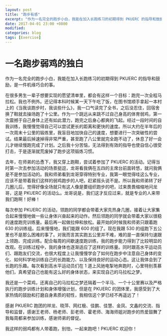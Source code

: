 ```yaml
---
layout: post
title: "跑步有感"
excerpt: "作为一名完全的跑步小白，我能在加入长跑练习的初期得到 PKUERC 的指导和鼓励，是一件机缘巧合的事。"
date: 2017-04-01 23:00 +0800
modified: 
categories: blog
tags: [Exercise]
---
```


# 一名跑步弱鸡的独白

作为一名完全的跑步小白，我能在加入长跑练习的初期得到 PKUERC 的指导和鼓励，是一件机缘巧合的事。

在很多男生一辈子想要实现的愿望清单里，都会有这样一个目标：跑完一次全程马拉松。我也不例外。还记得本科时候某一天下午吃了饭，在图书馆顺手拿起一本村上的《当我谈跑步时，我谈些什么》，我一口气读完了全书，之后没忍住，回宿舍换了鞋就去操场跑了十公里。作为一个跳远从来跳不过自己身高的体育弱鸡，第一次震撼于自己身体上还有如此潜力，跑完之后身心都爽的飞起。经过一段时间的自我训练，我慢慢觉得自己可以尝试更长的距离和更快的速度。所以大约在半年后的一次周末十公里的锻炼里，我盲目地加快自己的速度，想要进行一次突破性的尝试。结果最后掉速掉得非常严重，甚至跑了八公里就完全跑不动了，休息了好一会儿才继续慢跑完成了计划。之后我十分苦恼，无法得到有效的指导也使自信心很受打击，于是逐渐就荒废掉了跑步这项锻炼习惯。

去年，在师弟的怂恿下，我又穿上跑鞋，尝试着参加了 PKUERC 的活动。记得当时第一次去参加活动的场景挺逗，龙哥看我俩在五四的主席台前面转悠，就问我俩是不是参加活动的。我和师弟看到龙哥穿得特别专业，我第一眼觉得哇这么专业，应该不是带着我们这样的弱鸡跑步的人吧，赶紧摇头说不是。所以我和师弟转了好几圈儿后，觉得好像全场就只有这人像是要组织跑步的吧，过来畏畏缩缩地问龙哥，这是 PKUERC 的活动么。龙哥说是，我们这才反应过来，就是专业的人来带我们跑啊！好棒！

每次参加 PKUERC 的活动，领跑的同学都会带着大家先热身几圈，接着让大家集合起来慢慢地做一些让身体兴奋起来的动作。然后领跑的同学就会带着大家以很稳的速度跑完训练量。最后再一起做拉伸和放松。最开始的时候我和师弟只跟着跑 630 的训练组。后来慢慢地，我们能跟 600 的组了。现在我跟 530 的组跑下五公里也不是那么困难的事了。对我而言其实跑五公里并不难，难的是一直保持匀速跟上领跑、完成训练。配合每周的间歇速度跑训练，我的跑步能力得到了比较明显的改观。在训练过程中，我的身体也逐渐适应了这样的训练量。同时跟高水平运动员们、跟跑友们交流，也很大程度上让我慢慢学会了如何在跑步中注意自己身体的变化、如何科学地训练自己的长跑能力、以及保持良好的运动心态。这让我体会到了长跑的乐趣。每次看到高水平运动员们在 1 道上风驰电掣地奔跑时，心里特别羡慕他们，真希望自己也能有这么好的身体状态，来实现自己的马拉松之梦。

我还是一个菜鸡，还离自己的马拉松之梦还隔着一个半马、一个十公里赛以及严格执行的跑步训练计划和身体增强计划，但是在 PKUERC 的团体里，我感受到了大家热情的鼓励和打磨自身素质的韧性，我相信这个梦已经不再遥远了！

感谢 PKUERC 跑团的祥龙、晓萍、网红极、佳鹏、佳慧、金凤、文鑫的交流、指导和监督，感谢王老师、杨老师、彭老师、霍老师、海海师姐对跑步的热爱鼓舞了我每周都来参加训练，感谢师弟的督促。

我这样的弱鸡都有人带着跑，别怕，一起来跑吧！PKUERC 欢迎你！
